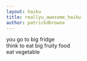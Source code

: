 ```yaml
---
layout: haiku
title: reallyu_awesome_haiku
author: patrickdbrowne
---
```


you go to big fridge<br>
think to eat big fruity food<br>
eat vegetable